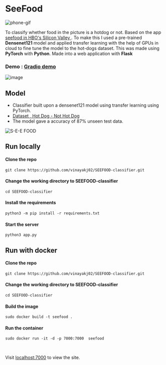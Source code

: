 # SeeFood
![phone-gif](https://user-images.githubusercontent.com/74676945/176158166-e24d4065-aae8-4cd8-a6e5-3002ebf15117.gif)

To classify whether food in the picture is a hotdog or not. Based on the app [seefood in HBO's Silicon Valley ](https://www.youtube.com/watch?v=vIci3C4JkL0). To make this I used a pre-trained <b>Densenet121</b> model and applied transfer learning with the help of GPUs in cloud to fine tune the model to the hot-dogs dataset. This was made using <b>PyTorch</b> with <b>Python</b>. Made into a web application with <b>Flask</b> </p> 

### Demo : [Gradio demo](https://seefood-nothotdog.herokuapp.com/)
![image](https://user-images.githubusercontent.com/74676945/176158998-adc45798-1a54-43d3-8155-ded6f093c289.png)

## Model 
* Classifier built upon a densenet121 model using transfer learning using PyTorch. 
* [Dataset , Hot Dog - Not Hot Dog](https://www.kaggle.com/dansbecker/hot-dog-not-hot-dog)
* The model gave a accuracy of 87% unseen test data.

![S-E-E FOOD](https://user-images.githubusercontent.com/74676945/176158167-70dacb97-35f2-455b-8cfb-4b32c0caca57.gif)

## Run locally 

#### Clone the repo
```
git clone https://github.com/vinayakj02/SEEFOOD-classifier.git
```

#### Change the working directory to SEEFOOD-classifier
```
cd SEEFOOD-classifier
```

#### Install the requirements
```
python3 -m pip install -r requirements.txt
```

#### Start the server
```
python3 app.py
```

## Run with docker 

#### Clone the repo
```
git clone https://github.com/vinayakj02/SEEFOOD-classifier.git
```

#### Change the working directory to SEEFOOD-classifier
```
cd SEEFOOD-classifier
```

#### Build the image
```
sudo docker build -t seefood .
```

#### Run the container
```
sudo docker run -it -d -p 7000:7000  seefood
```
<br>

Visit [localhost:7000](http://localhost:7000/) to view the site. 

